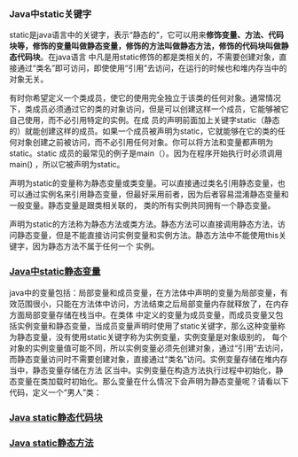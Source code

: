### Java中static关键字

static是java语言中的关键字，表示“静态的”，它可以用来**修饰变量、方法、代码块等，修饰的变量叫做静态变量，修饰的方法叫做静态方法，修饰的代码块叫做静态代码块**。在java语言
中凡是用static修饰的都是类相关的，不需要创建对象，直接通过“类名”即可访问，即使使用“引用”去访问，在运行的时候也和堆内存当中的对象无关。


有时你希望定义一个类成员，使它的使用完全独立于该类的任何对象。通常情况下，类成员必须通过它的类的对象访问，但是可以创建这样一个成员，它能够被它自己使用，而不必引用特定的实例。在成
员的声明前面加上关键字static（静态的）就能创建这样的成员。如果一个成员被声明为static，它就能够在它的类的任何对象创建之前被访问，而不必引用任何对象。你可以将方法和变量都声明为
static。static 成员的最常见的例子是main（）。因为在程序开始执行时必须调用main() ，所以它被声明为static。


声明为static的变量称为静态变量或类变量。可以直接通过类名引用静态变量，也可以通过实例名来引用静态变量，但最好采用前者，因为后者容易混淆静态变量和一般变量。静态变量是跟类相关联的，
类的所有实例共同拥有一个静态变量。


声明为static的方法称为静态方法或类方法。静态方法可以直接调用静态方法，访问静态变量，但是不能直接访问实例变量和实例方法。静态方法中不能使用this关键字，因为静态方法不属于任何一个
实例。


### [Java中static静态变量]()
java中的变量包括：局部变量和成员变量，在方法体中声明的变量为局部变量，有效范围很小，只能在方法体中访问，方法结束之后局部变量内存就释放了，在内存方面局部变量存储在栈当中。在类体
中定义的变量为成员变量，而成员变量又包括实例变量和静态变量，当成员变量声明时使用了static关键字，那么这种变量称为静态变量，没有使用static关键字称为实例变量，实例变量是对象级别的，
每个对象的实例变量值可能不同，所以实例变量必须先创建对象，通过“引用”去访问，而静态变量访问时不需要创建对象，直接通过“类名”访问。实例变量存储在堆内存当中，静态变量存储在方法
区当中。实例变量在构造方法执行过程中初始化，静态变量在类加载时初始化。那么变量在什么情况下会声明为静态变量呢？请看以下代码，定义一个“男人”类：


### [Java static静态代码块]()


### [Java static静态方法]()
